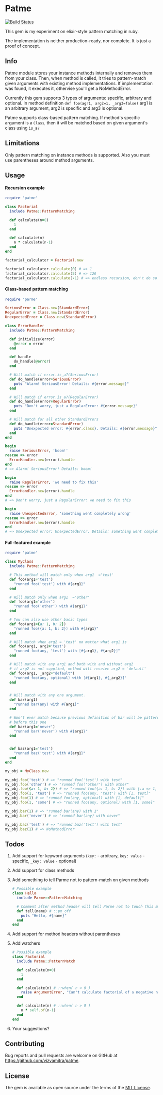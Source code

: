 # Patme

[![Build Status](https://travis-ci.org/vizvamitra/patme.svg?branch=master)](https://travis-ci.org/vizvamitra/patme)

This gem is my experiment on elixir-style pattern matching in ruby.

The implementation is neither production-ready, nor complete. It is just a proof of concept.

## Info

Patme module stores your instance methods internally and removes them from your class. Then, when method is called, it tries to pattern-match given arguments with existing method implementations. If implementation was found, it executes it, othervise you'll get a NoMethodError.

Currently this gem supports 3 types of arguments: specific, arbitrary and optional. In method definition `def foo(agr1, arg2=1, _arg3=false)` arg1 is an arbitrary argument, arg2 is specific and arg3 is optional.

Patme supports class-based pattern matching. If method's specific argument is a `Class`, then it will be matched based on given argument's class using `is_a?`


## Limitations

Only pattern matching on instance methods is supported. Also you must use parentheses around method arguments.


## Usage

#### Recursion example

```ruby
require 'patme'

class Factorial
  include Patme::PatternMatching

  def calculate(n=0)
    1
  end

  def calculate(n)
    n * calculate(n-1)
  end
end

factorial_calculator = Factorial.new

factorial_calculator.calculate(0) # => 1
factorial_calculator.calculate(5) # => 120
factorial_calculator.calculate(-1) # => endless recursion, don't do so ^_^
```


#### Class-based pattern matching

```ruby
require 'parme'

SeriousError = Class.new(StandardError)
RegularError = Class.new(StandardError)
UnexpectedError = Class.new(StandardError)

class ErrorHandler
  include Patme::PatternMatching

  def initialize(error)
    @error = error
  end

  def handle
    do_handle(@error)
  end

  # Will match if error.is_a?(SeriousError)
  def do_handle(error=SeriousError)
    puts "Alarm! SeriousError! Details: #{error.message}"
  end

  # Will match if error.is_a?(RegularError)
  def do_handle(error=RegularError)
    puts "Don't worry, just a RegularError: #{error.message}"
  end

  # Will match for all other StandardErrors
  def do_handle(error=StandardError)
    puts "Unexpected error: #{error.class}. Details: #{error.message}"
  end
end

begin
  raise SeriousError, 'boom!'
rescue => error
  ErrorHandler.new(error).handle
end
# => Alarm! SeriousError! Details: boom!

begin
  raise RegularError, 'we need to fix this'
rescue => error
  ErrorHandler.new(error).handle
end
# => Don't worry, just a RegularError: we need to fix this

begin
  raise UnexpectedError, 'something went completely wrong'
rescue => error
  ErrorHandler.new(error).handle
end
# => Unexpected error: UnexpectedError. Details: something went completely wrong
```


#### Full-featured example

```ruby
require 'patme'

class MyClass
  include Patme::PatternMatching

  # This method will match only when arg1  ='test'
  def foo(arg1='test')
    "runned foo('test') with #{arg1}"
  end

  # Will match only when arg1  ='other'
  def foo(arg1='other')
    "runned foo('other') with #{arg1}"
  end

  # You can also use other basic types
  def foo(arg1={a: 1, b: 2})
    "runned foo({a: 1, b: 2}) with #{arg1}"
  end

  # Will match when arg2 = 'test' no matter what arg1 is
  def foo(arg1, arg2='test')
    "runned foo(any, 'test') with [#{arg1}, #{arg2}]"
  end

  # Will match with any arg1 and both with and without arg2
  # if arg2 is not supplied, method will receive arg2 = 'default'
  def foo(arg1, _arg2="default")
    "runned foo(any, optional) with [#{arg1}, #{_arg2}]"
  end


  # Will match with any one argument.
  def bar(arg1)
    "runned bar(any) with #{arg1}"
  end

  # Won't ever match because previous definition of bar will be pattern-matched
  # before this one
  def bar(arg1='never')
    "runned bar('never') with #{arg1}"
  end


  def baz(arg1='test')
    "runned baz('test') with #{arg1}"
  end
end

my_obj = MyClass.new

my_obj.foo('test') # => "runned foo('test') with test"
my_obj.foo('other') # => "runned foo('other') with other"
my_obj.foo({a: 1, b: 2}) # => "runned foo({a: 1, b: 2}) with {:a => 1, :b => 2}"
my_obj.foo(1, 'test') # => "runned foo(any, 'test') with [1, test]"
my_obj.foo(1) # => "runned foo(any, optional) with [1, default]"
my_obj.foo(1, 'some') # => "runned foo(any, optional) with [1, some]"

my_obj.bar(1) # => "runned bar(any) with 1"
my_obj.bar('never') # => "runned bar(any) with never"

my_obj.baz('test') # => "runned baz('test') with test"
my_obj.baz(1) # => NoMethodError
```


## Todos

1. Add support for keyword arguments (`key:` - arbitrary, `key: value` - specific, `_key: value` - optional)
2. Add support for class methods
3. Add something to tell Parme not to pattern-match on given methods

    ```ruby
    # Possible example
    class Hello
      include Parme::PatternMatching

      # Comment after method header will tell Parme not to touch this method
      def tell(name) # ::pm_off
        puts "Hello, #{name}"
      end
    end
    ```

4. Add support for method headers without parentheses
5. Add watchers

    ```ruby
    # Possible example
    class Factorial
      include Patme::PatternMatch

      def calculate(n=0)
        1
      end

      def calculate(n) # ::when( n < 0 )
        raise ArgumentError, "Can't calculate factorial of a negative number: #{n}"
      end

      def calculate(n) # ::when( n > 0 )
        n * self.of(n-1)
      end
    end
    ```

6. Your suggestions?


## Contributing

Bug reports and pull requests are welcome on GitHub at https://github.com/vizvamitra/patme.


## License

The gem is available as open source under the terms of the [MIT License](http://opensource.org/licenses/MIT).

